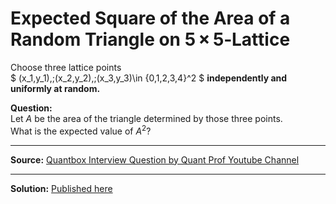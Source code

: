# Expected Square of the Area of a Random Triangle on 5 × 5‑Lattice 

Choose three lattice points  
$
(x_1,y_1),\;(x_2,y_2),\;(x_3,y_3)\in \{0,1,2,3,4\}^2
$
**independently and uniformly at random.**

**Question:**  
Let $A$ be the area of the triangle determined by those three points.  
What is the expected value of $A^{2}$?

---

**Source:** [Quantbox Interview Question by Quant Prof Youtube Channel](https://www.youtube.com/watch?v=JLoMdks1ei4&t=129s)  

---

**Solution:** [Published here](https://aquaregiaanubhav.github.io/Puzzles-in-R/Avg_triangle_area_on_a_lattice/index.html)
